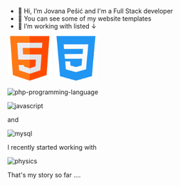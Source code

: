 - 👋 Hi, I’m Jovana Pešić and I'm a Full Stack developer
- 👀 You can see some of my website templates 
- 🌱 I’m working with listed ↓ 


<!---
joannaaldebaran/joannaaldebaran is a ✨ special ✨ repository because its `README.md` (this file) appears on your GitHub profile.
You can click the Preview link to take a look at your changes.
--->

<img src="html.png" width= "100" height="100">  <img src="css-3.png" width= "100" height="100">


![php-programming-language](https://github.com/joannaaldebaran/joannaaldebaran/assets/76617384/4512089f-a0ca-4e75-b8c2-d9ee4d182f79)

![javascript](https://github.com/joannaaldebaran/joannaaldebaran/assets/76617384/2510059d-32e1-4edd-a065-00f085a444ba)

and 

![mysql](https://github.com/joannaaldebaran/joannaaldebaran/assets/76617384/df7e43c1-406c-4638-9162-95b888fc9713)




I recently started working with 

![physics](https://github.com/joannaaldebaran/joannaaldebaran/assets/76617384/b29485ce-8a39-450e-9f10-6011e40988dd)

That's my story so far .... 
